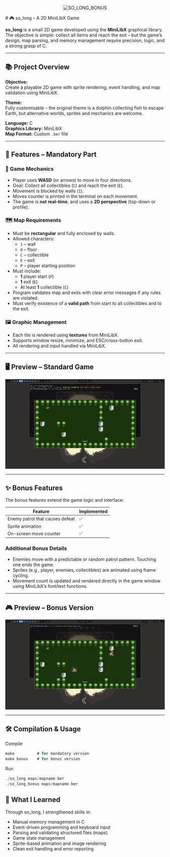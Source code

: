 <p align="center">
  <img src="https://raw.githubusercontent.com/xSilverWasHere/42-project-badges/refs/heads/main/covers/cover-so_long-bonus.png" alt="SO_LONG_BONUS"/>
</p>
# 🎮 so_long – A 2D MiniLibX Game

**so_long** is a small 2D game developed using the **MiniLibX** graphical library. The objective is simple: collect all items and reach the exit – but the game’s design, map parsing, and memory management require precision, logic, and a strong grasp of C.

---

## 📚 Project Overview

**Objective:**  
Create a playable 2D game with sprite rendering, event handling, and map validation using MiniLibX.  

**Theme:**  
Fully customisable – the original theme is a dolphin collecting fish to escape Earth, but alternative worlds, sprites and mechanics are welcome.

**Language:** C  
**Graphics Library:** MiniLibX  
**Map Format:** Custom `.ber` file

---

## 🧩 Features – Mandatory Part

### 🎯 Game Mechanics

- Player uses **WASD** (or arrows) to move in four directions.
- Goal: Collect all collectibles (`C`) and reach the exit (`E`).
- Movement is blocked by walls (`1`).
- Moves counter is printed in the terminal on each movement.
- The game is **not real-time**, and uses a **2D perspective** (top-down or profile).

### 🗺️ Map Requirements

- Must be **rectangular** and fully enclosed by walls.
- Allowed characters:
  - `1` – wall
  - `0` – floor
  - `C` – collectible
  - `E` – exit
  - `P` – player starting position
- Must include:
  - **1** player start (`P`)
  - **1** exit (`E`)
  - At least **1** collectible (`C`)
- Program validates map and exits with clear error messages if any rules are violated.
- Must verify existence of a **valid path** from start to all collectibles and to the exit.

### 🖼️ Graphic Management

- Each tile is rendered using **textures** from MiniLibX.
- Supports window resize, minimize, and ESC/cross-button exit.
- All rendering and input handled via MiniLibX.

---

## 🖥️ Preview – Standard Game


![Standard Game Preview](assets/so_long.gif)


---

## ✨ Bonus Features

The bonus features extend the game logic and interface:

| Feature                            | Implemented |
|------------------------------------|-------------|
| Enemy patrol that causes defeat    | ✅           |
| Sprite animation                   | ✅           |
| On-screen move counter             | ✅           |

### Additional Bonus Details

- Enemies move with a predictable or random patrol pattern. Touching one ends the game.
- Sprites (e.g., player, enemies, collectibles) are animated using frame cycling.
- Movement count is updated and rendered directly in the game window using MiniLibX’s font/text functions.

---

## 🎮 Preview – Bonus Version

![Bonus Game Preview](assets/so_long_bonus.gif)


---

## 🛠️ Compilation & Usage

Compile

```c
make          # for mandatory version
make bonus    # for bonus version
```
Run
```c
./so_long maps/mapname.ber
./so_long_bonus maps/mapname.ber
```

## 🎯 What I Learned

Through so_long, I strengthened skills in:
  - Manual memory management in C
  - Event-driven programming and keyboard input
  - Parsing and validating structured files (maps)
  - Game state management
  - Sprite-based animation and image rendering
  - Clean exit handling and error reporting
